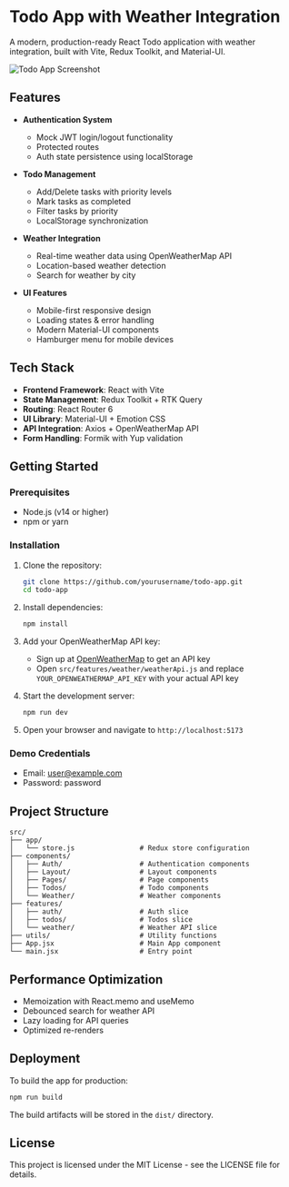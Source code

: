 # Todo App with Weather Integration

A modern, production-ready React Todo application with weather integration, built with Vite, Redux Toolkit, and Material-UI.

![Todo App Screenshot](screenshot.png)

## Features

- **Authentication System**
  - Mock JWT login/logout functionality
  - Protected routes
  - Auth state persistence using localStorage

- **Todo Management**
  - Add/Delete tasks with priority levels
  - Mark tasks as completed
  - Filter tasks by priority
  - LocalStorage synchronization

- **Weather Integration**
  - Real-time weather data using OpenWeatherMap API
  - Location-based weather detection
  - Search for weather by city

- **UI Features**
  - Mobile-first responsive design
  - Loading states & error handling
  - Modern Material-UI components
  - Hamburger menu for mobile devices

## Tech Stack

- **Frontend Framework**: React with Vite
- **State Management**: Redux Toolkit + RTK Query
- **Routing**: React Router 6
- **UI Library**: Material-UI + Emotion CSS
- **API Integration**: Axios + OpenWeatherMap API
- **Form Handling**: Formik with Yup validation

## Getting Started

### Prerequisites

- Node.js (v14 or higher)
- npm or yarn

### Installation

1. Clone the repository:
   ```bash
   git clone https://github.com/yourusername/todo-app.git
   cd todo-app
   ```

2. Install dependencies:
   ```bash
   npm install
   ```

3. Add your OpenWeatherMap API key:
   - Sign up at [OpenWeatherMap](https://openweathermap.org/api) to get an API key
   - Open `src/features/weather/weatherApi.js` and replace `YOUR_OPENWEATHERMAP_API_KEY` with your actual API key

4. Start the development server:
   ```bash
   npm run dev
   ```

5. Open your browser and navigate to `http://localhost:5173`

### Demo Credentials

- Email: user@example.com
- Password: password

## Project Structure

```
src/
├── app/
│   └── store.js                # Redux store configuration
├── components/
│   ├── Auth/                   # Authentication components
│   ├── Layout/                 # Layout components
│   ├── Pages/                  # Page components
│   ├── Todos/                  # Todo components
│   └── Weather/                # Weather components
├── features/
│   ├── auth/                   # Auth slice
│   ├── todos/                  # Todos slice
│   └── weather/                # Weather API slice
├── utils/                      # Utility functions
├── App.jsx                     # Main App component
└── main.jsx                    # Entry point
```

## Performance Optimization

- Memoization with React.memo and useMemo
- Debounced search for weather API
- Lazy loading for API queries
- Optimized re-renders

## Deployment

To build the app for production:

```bash
npm run build
```

The build artifacts will be stored in the `dist/` directory.

## License

This project is licensed under the MIT License - see the LICENSE file for details.
